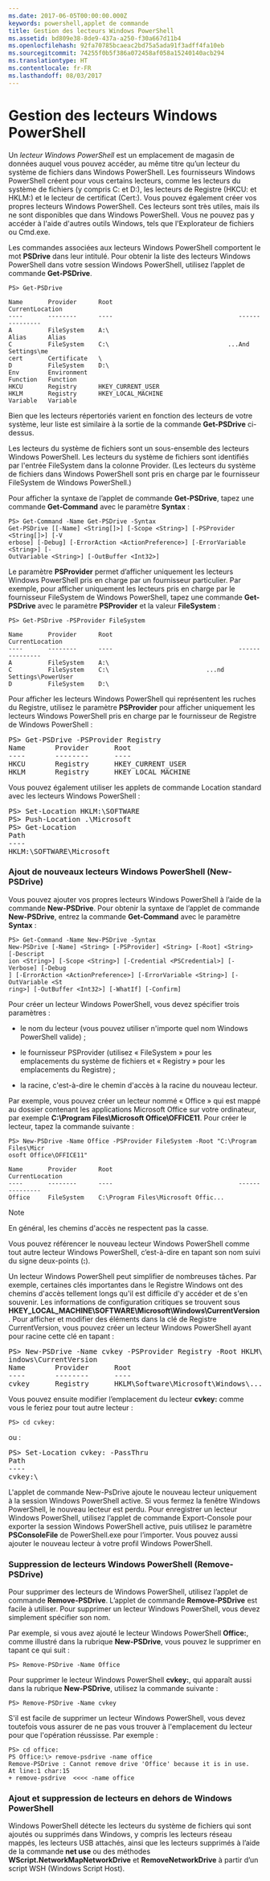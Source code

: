 ```yaml
---
ms.date: 2017-06-05T00:00:00.000Z
keywords: powershell,applet de commande
title: Gestion des lecteurs Windows PowerShell
ms.assetid: bd809e38-8de9-437a-a250-f30a667d11b4
ms.openlocfilehash: 92fa70785bcaeac2bd75a5ada91f3adff4fa10eb
ms.sourcegitcommit: 74255f0b5f386a072458af058a15240140acb294
ms.translationtype: HT
ms.contentlocale: fr-FR
ms.lasthandoff: 08/03/2017
---
```

# <a name="managing-windows-powershell-drives"></a>Gestion des lecteurs Windows PowerShell
Un *lecteur Windows PowerShell* est un emplacement de magasin de données auquel vous pouvez accéder, au même titre qu’un lecteur du système de fichiers dans Windows PowerShell. Les fournisseurs Windows PowerShell créent pour vous certains lecteurs, comme les lecteurs du système de fichiers (y compris C: et D:), les lecteurs de Registre (HKCU: et HKLM:) et le lecteur de certificat (Cert:). Vous pouvez également créer vos propres lecteurs Windows PowerShell. Ces lecteurs sont très utiles, mais ils ne sont disponibles que dans Windows PowerShell. Vous ne pouvez pas y accéder à l'aide d'autres outils Windows, tels que l'Explorateur de fichiers ou Cmd.exe.

Les commandes associées aux lecteurs Windows PowerShell comportent le mot **PSDrive** dans leur intitulé. Pour obtenir la liste des lecteurs Windows PowerShell dans votre session Windows PowerShell, utilisez l’applet de commande **Get-PSDrive**.

```
PS> Get-PSDrive

Name       Provider      Root                                   CurrentLocation
----       --------      ----                                   ---------------
A          FileSystem    A:\
Alias      Alias
C          FileSystem    C:\                                 ...And Settings\me
cert       Certificate   \
D          FileSystem    D:\
Env        Environment
Function   Function
HKCU       Registry      HKEY_CURRENT_USER
HKLM       Registry      HKEY_LOCAL_MACHINE
Variable   Variable
```

Bien que les lecteurs répertoriés varient en fonction des lecteurs de votre système, leur liste est similaire à la sortie de la commande **Get-PSDrive** ci-dessus.

Les lecteurs du système de fichiers sont un sous-ensemble des lecteurs Windows PowerShell. Les lecteurs du système de fichiers sont identifiés par l'entrée FileSystem dans la colonne Provider. (Les lecteurs du système de fichiers dans Windows PowerShell sont pris en charge par le fournisseur FileSystem de Windows PowerShell.)

Pour afficher la syntaxe de l’applet de commande **Get-PSDrive**, tapez une commande **Get-Command** avec le paramètre **Syntax** :

```
PS> Get-Command -Name Get-PSDrive -Syntax
Get-PSDrive [[-Name] <String[]>] [-Scope <String>] [-PSProvider <String[]>] [-V
erbose] [-Debug] [-ErrorAction <ActionPreference>] [-ErrorVariable <String>] [-
OutVariable <String>] [-OutBuffer <Int32>]
```

Le paramètre **PSProvider** permet d’afficher uniquement les lecteurs Windows PowerShell pris en charge par un fournisseur particulier. Par exemple, pour afficher uniquement les lecteurs pris en charge par le fournisseur FileSystem de Windows PowerShell, tapez une commande **Get-PSDrive** avec le paramètre **PSProvider** et la valeur **FileSystem** :

```
PS> Get-PSDrive -PSProvider FileSystem

Name       Provider      Root                                   CurrentLocation
----       --------      ----                                   ---------------
A          FileSystem    A:\
C          FileSystem    C:\                           ...nd Settings\PowerUser
D          FileSystem    D:\
```

Pour afficher les lecteurs Windows PowerShell qui représentent les ruches du Registre, utilisez le paramètre **PSProvider** pour afficher uniquement les lecteurs Windows PowerShell pris en charge par le fournisseur de Registre de Windows PowerShell :

<pre>PS> Get-PSDrive -PSProvider Registry
Name       Provider      Root                                   CurrentLocation
----       --------      ----                                   ---------------
HKCU       Registry      HKEY_CURRENT_USER
HKLM       Registry      HKEY_LOCAL_MACHINE</pre>

Vous pouvez également utiliser les applets de commande Location standard avec les lecteurs Windows PowerShell :

<pre>PS> Set-Location HKLM:\SOFTWARE
PS> Push-Location .\Microsoft
PS> Get-Location
Path
----
HKLM:\SOFTWARE\Microsoft</pre>

### <a name="adding-new-windows-powershell-drives-new-psdrive"></a>Ajout de nouveaux lecteurs Windows PowerShell (New-PSDrive)
Vous pouvez ajouter vos propres lecteurs Windows PowerShell à l’aide de la commande **New-PSDrive**. Pour obtenir la syntaxe de l’applet de commande **New-PSDrive**, entrez la commande **Get-Command** avec le paramètre **Syntax** :

```
PS> Get-Command -Name New-PSDrive -Syntax
New-PSDrive [-Name] <String> [-PSProvider] <String> [-Root] <String> [-Descript
ion <String>] [-Scope <String>] [-Credential <PSCredential>] [-Verbose] [-Debug
] [-ErrorAction <ActionPreference>] [-ErrorVariable <String>] [-OutVariable <St
ring>] [-OutBuffer <Int32>] [-WhatIf] [-Confirm]
```

Pour créer un lecteur Windows PowerShell, vous devez spécifier trois paramètres :

-   le nom du lecteur (vous pouvez utiliser n'importe quel nom Windows PowerShell valide) ;

-   le fournisseur PSProvider (utilisez « FileSystem » pour les emplacements du système de fichiers et « Registry » pour les emplacements du Registre) ;

-   la racine, c'est-à-dire le chemin d'accès à la racine du nouveau lecteur.

Par exemple, vous pouvez créer un lecteur nommé « Office » qui est mappé au dossier contenant les applications Microsoft Office sur votre ordinateur, par exemple **C:\\Program Files\\Microsoft Office\\OFFICE11**. Pour créer le lecteur, tapez la commande suivante :

```
PS> New-PSDrive -Name Office -PSProvider FileSystem -Root "C:\Program Files\Micr
osoft Office\OFFICE11"

Name       Provider      Root                                   CurrentLocation
----       --------      ----                                   ---------------
Office     FileSystem    C:\Program Files\Microsoft Offic...
```

> [!NOTE]
> En général, les chemins d'accès ne respectent pas la casse.

Vous pouvez référencer le nouveau lecteur Windows PowerShell comme tout autre lecteur Windows PowerShell, c’est-à-dire en tapant son nom suivi du signe deux-points (**:**).

Un lecteur Windows PowerShell peut simplifier de nombreuses tâches. Par exemple, certaines clés importantes dans le Registre Windows ont des chemins d'accès tellement longs qu'il est difficile d'y accéder et de s'en souvenir. Les informations de configuration critiques se trouvent sous **HKEY_LOCAL_MACHINE\\SOFTWARE\\Microsoft\\Windows\\CurrentVersion**. Pour afficher et modifier des éléments dans la clé de Registre CurrentVersion, vous pouvez créer un lecteur Windows PowerShell ayant pour racine cette clé en tapant :

<pre>PS> New-PSDrive -Name cvkey -PSProvider Registry -Root HKLM\Software\Microsoft\W
indows\CurrentVersion
Name       Provider      Root                                   CurrentLocation
----       --------      ----                                   ---------------
cvkey      Registry      HKLM\Software\Microsoft\Windows\...</pre>

Vous pouvez ensuite modifier l’emplacement du lecteur **cvkey:** comme vous le feriez pour tout autre lecteur :

`PS> cd cvkey:`

ou :

<pre>PS> Set-Location cvkey: -PassThru
Path
----
cvkey:\</pre>

L'applet de commande New-PsDrive ajoute le nouveau lecteur uniquement à la session Windows PowerShell active. Si vous fermez la fenêtre Windows PowerShell, le nouveau lecteur est perdu. Pour enregistrer un lecteur Windows PowerShell, utilisez l’applet de commande Export-Console pour exporter la session Windows PowerShell active, puis utilisez le paramètre **PSConsoleFile** de PowerShell.exe pour l’importer. Vous pouvez aussi ajouter le nouveau lecteur à votre profil Windows PowerShell.

### <a name="deleting-windows-powershell-drives-remove-psdrive"></a>Suppression de lecteurs Windows PowerShell (Remove-PSDrive)
Pour supprimer des lecteurs de Windows PowerShell, utilisez l’applet de commande **Remove-PSDrive**. L’applet de commande **Remove-PSDrive** est facile à utiliser. Pour supprimer un lecteur Windows PowerShell, vous devez simplement spécifier son nom.

Par exemple, si vous avez ajouté le lecteur Windows PowerShell **Office:**, comme illustré dans la rubrique **New-PSDrive**, vous pouvez le supprimer en tapant ce qui suit :

```
PS> Remove-PSDrive -Name Office
```

Pour supprimer le lecteur Windows PowerShell **cvkey:**, qui apparaît aussi dans la rubrique **New-PSDrive**, utilisez la commande suivante :

```
PS> Remove-PSDrive -Name cvkey
```

S'il est facile de supprimer un lecteur Windows PowerShell, vous devez toutefois vous assurer de ne pas vous trouver à l'emplacement du lecteur pour que l'opération réussisse. Par exemple :

```
PS> cd office:
PS Office:\> remove-psdrive -name office
Remove-PSDrive : Cannot remove drive 'Office' because it is in use.
At line:1 char:15
+ remove-psdrive  <<<< -name office
```

### <a name="adding-and-removing-drives-outside-windows-powershell"></a>Ajout et suppression de lecteurs en dehors de Windows PowerShell
Windows PowerShell détecte les lecteurs du système de fichiers qui sont ajoutés ou supprimés dans Windows, y compris les lecteurs réseau mappés, les lecteurs USB attachés, ainsi que les lecteurs supprimés à l’aide de la commande **net use** ou des méthodes **WScript.NetworkMapNetworkDrive** et **RemoveNetworkDrive** à partir d’un script WSH (Windows Script Host).

